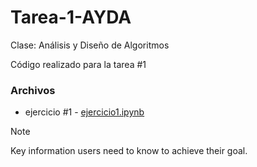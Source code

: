 # Tarea-1-AYDA

Clase: Análisis y Diseño de Algoritmos

Código realizado para la tarea #1

### Archivos
- ejercicio #1 - [ejercicio1.ipynb](ejercicio1.ipynb)

> [!NOTE]
> Key information users need to know to achieve their goal.